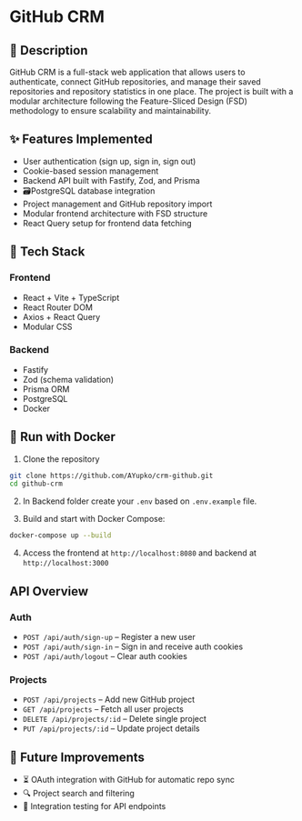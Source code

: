 # GitHub CRM

## 📄 Description

GitHub CRM is a full-stack web application that allows users to authenticate, connect GitHub repositories, and manage their saved repositories and repository statistics in one place. The project is built with a modular architecture following the Feature-Sliced Design (FSD) methodology to ensure scalability and maintainability.

## ✨ Features Implemented

- User authentication (sign up, sign in, sign out)
- Cookie-based session management
- Backend API built with Fastify, Zod, and Prisma
- 🗃PostgreSQL database integration
- Project management and GitHub repository import
- Modular frontend architecture with FSD structure
- React Query setup for frontend data fetching

## 🧰 Tech Stack

### Frontend
- React + Vite + TypeScript
- React Router DOM
- Axios + React Query
- Modular CSS

### Backend
- Fastify
- Zod (schema validation)
- Prisma ORM
- PostgreSQL
- Docker

## 🐳 Run with Docker

1. Clone the repository
```bash
git clone https://github.com/AYupko/crm-github.git
cd github-crm
```

2. In Backend folder create your `.env` based on `.env.example` file.

3. Build and start with Docker Compose:
```bash
docker-compose up --build
```

4. Access the frontend at `http://localhost:8080` and backend at `http://localhost:3000`

## API Overview

### Auth

- `POST /api/auth/sign-up` – Register a new user
- `POST /api/auth/sign-in` – Sign in and receive auth cookies
- `POST /api/auth/logout` – Clear auth cookies

### Projects

- `POST /api/projects` – Add new GitHub project
- `GET /api/projects` – Fetch all user projects
- `DELETE /api/projects/:id` – Delete single project
- `PUT /api/projects/:id` – Update project details

## 🚀 Future Improvements

- ⏳ OAuth integration with GitHub for automatic repo sync
- 🔍 Project search and filtering
- 🧪 Integration testing for API endpoints
